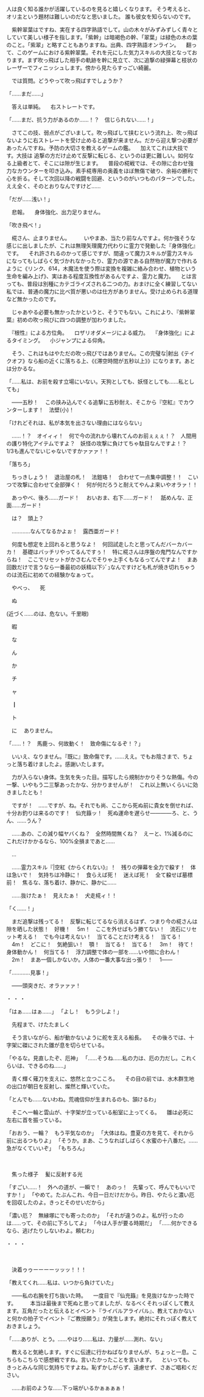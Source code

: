 

人は良く知る誰かが活躍しているのを見ると嬉しくなります。
そう考えると、オリ主という題材は難しいのだなと思いました。
誰も彼女を知らないのです。


　紫幹翠葉はですね、実在する四字熟語でして。山の木々がみずみずしく青々としていて美しい様子を指します。「紫幹」は暗褐色の幹、「翠葉」は緑色の木の葉のこと。「紫翠」と略すこともありますね。出典、四字熟語オンライン。
　翻って、このゲームにおける紫幹翠葉。それを元にした気力スキルの大技となっております。まず吹っ飛ばした相手の軌跡を幹に見立て、次に追撃の緑弾幕と枝状のレーザーでフィニッシュします。傍から見たらすっごい綺麗。

　では質問。どうやって吹っ飛ばすでしょうか？
　

「……まだ……」


　答えは単純。
　右ストレートです。


「……まだ、抗う力があるのか……！？　信じられない……！」


　さてこの技、弱点がございまして。吹っ飛ばして挟むという流れ上、吹っ飛ばないように右ストレートを受け止めると追撃が来ません。だから迎え撃つ必要があったんですね。予防の大切さを教えるゲームの鑑。
　加えてこれは大技です。大技は
追撃の方だけ止めて反撃に転じる、というのは更に難しい。如何なる上級者とて、そこには隙が生じます。
　普段の椛戦では、その隙に合わせ強力なカウンターを叩き込み。素手椛専用の奥義をほぼ無傷で破り、余裕の勝利で心を折る。そして次回以降の戦闘を回避、というのがいつものパターンでした。ええ全く、そのとおりなんですけど……


「だが……浅い！」


　悲報。
　身体強化、出力足りません。


「吹き飛べ！」


　椛さん、止まりません。
　
　いやまあ、当たり前なんですよ。何か強そうな感じに出しましたが、これは無理矢理魔力代わりに霊力で発動した『身体強化』です。
　それ許されるのかって感じですが、間違って魔力スキルが霊力スキルになってもしばらく気づかれなかったり、霊力の源である自然物が魔力で作れるように《リンク、614，木魔法を使う際は変換を複雑に絡み合わせ、植物という生命を編み上げ》、実はある程度互換性があるんですよ、霊力と魔力。
　とは言っても、普段は別種にカテゴライズされる二つの力。おまけに全く練習してない私では、普通の魔力に比べ質が悪いのは仕方がありません。受け止められる道理など無かったのです。

　じゃあやる必要も無かったかというと、そうでもない。これにより、『紫幹翠葉』初めの吹っ飛びに四つの調整が加わりました。

　『根性』による方位角。
　ロザリオダメージによる威力。
　『身体強化』によるタイミング。
　小ジャンプによる仰角。

　そう、これはもはやただの吹っ飛びではありません。この完璧な|射出《テイクオフ》なら船の近くに落ちる上、《《滞空時間が五秒以上》》になります。あとは分かるな。


「……私は、お前を殺す立場にいない。天狗としても、妖怪としても……私としても」
　


　――五秒！
　この挟み込んでくる追撃に五秒耐え、そこから『空紅』でカウンターします！　法壁(小)！



「けれどそれは、私が本気を出さない理由にはならない」


　……！？　オイィィ！　何で今の流れから壊れてんのお前ぇぇぇ！？　人間用の護り特化アイテムですよ？　妖怪の攻撃に負けてちゃ駄目なんですよ！？　1/3も進んでないじゃないですかァァァ！！


「落ちろ」


　ちっきしょう！　退治屋の札！　法鎧珞！　合わせて一点集中調整！！　こいつで攻撃に合わせて全部弾く！　何が何だろうと耐えてやんよ来いやオラァ！！

　あっやべ、後ろ……ガード！
　おいおま、右下……ガード！
　舐めんな、正面……ガード！

　は？　頭上？

　…………なんてなるかよぉ！　露西亜ガード！

　何度も想定を上回れると思うなよ！　何回試走したと思ってんだバーカバーカ！　基礎はバッチリやってるんですぅ！　特に椛さんは序盤の鬼門なんですからね！　ここでリセットがかさむんでそりゃ上手くもなるってんですよ！　まあ回数だけで言うなら一番最初の妖精以下ｼﾞｭなんですけども札が焼き切れちゃうのは流石に初めての経験かなぁって。


　やべっ、
　死












　ぬ



















(近づく……のは、危ない。千里眼)












　暇













　な




　ん



　か



　チ

　ャ

　┃

　ト

　に
　ありません。


「……！？　馬鹿っ、何故動く！　致命傷になるぞ！？」


　いいえ、なりません。『既に』致命傷です。……ええ。でもお陰さまで、ちょっと落ち着けましたよ。感謝いたします。

　力が入らない身体。生気を失った目。描写したら規制かかりそうな熱傷。今の一撃、いやもう二三撃あったかな、分かりませんが！　これ以上無いくらいに効きましたとも！

　ですが！　……ですが、ね。それでも尚、ここから死ぬ前に貴女を倒せれば、十分お釣りは来るのです！　仙充籙ッ！　死ぬ運命を遅らせ――――ろ、と、うん、……うん？


　……あの、この減り幅ヤバくね？　全然時間無くね？　えーと、1%減るのにこれだけかかるなら、100%全損まであと……


　…


　……霊力スキル『|空紅《からくれない》』！　残りの弾幕を全力で躱す！　体は急いで！　気持ちは冷静に！　食らえば死！　迷えば死！　全て躱せば墓標前！　焦るな、落ち着け、静かに、静かに……

　……抜けたぁ！　見えたぁ！　犬走椛ィ！！


「く……！」


　まだ追撃は残ってる！　反撃に転じてるなら消えるはず、つまり今の椛さんは隙を晒した状態！　好機！
　5m！　ここを外せばもう勝てない！　流石にリセット考える！　でも今は考えない！　当てることだけ考える！　当てる！
　4m！　どこに！　気絶狙い！　顎！　当てる！　当てる！
　3m！　待て！　身体動かん！　何当てる！　浮力調整で体の一部を……いや間に合わん！
　2m！　まあ一個しかないか。人体の一番大事な出っ張り！
　1――





「…………見事！」






　――頭突きだ、オラァァァ！







・
・
・



「はぁ……はぁ……」
「よし！　もう少しよ！」


 　先程まで、けたたましく






　そう言いながら、船が動かないように舵を支える船長。
　その後ろでは、十字架に磔にされた雛が息を切らせている。


「やるな。見直したぞ、厄神」
「……そうね……私の力は、厄の力だし。これくらいは、できるのね……」


　青く輝く薙刀を支えに、悠然と立つこころ。
　その目の前では、水木群生地の出口が朝日を反射し、燦然と輝いていた。
　

「とんでも……ないわね。荒魂信仰が生まれるのも、頷けるわ」


　そこへ一輪と雲山が、十字架が立っている船室に上ってくる。
　雛は必死に左右に首を振っている。


「おおう、一輪？　もう平気なのか」
「大体はね。豊夏の方を見て、それから前に出るつもりよ」
「そうか。まあ、こうなればしばらく水蜜の十八番だ。……急がなくていいぞ」
「もちろん」


 　


　焦った様子
　髪に反射する光


「すごい……！　外への道が、一瞬で！　あのっ！　先輩って、呼んでもいいですか！」
「やめて。たぶんこれ、今日一日だけだから。昨日、やたらと濃い厄を回収したのよ。きっとそのせいだから」

「濃い厄？　無縁塚にでも寄ったのか」
「それが違うのよ。私が行ったのは……って、その前に下ろしてよ」
「今は人手が要る時期だ」
「……何かできるなら、逃げたりしないわよ。頼むわ」





・
・
・



　
　











　決着ゥゥーーーーッッッ！！！






「教えてくれ……私は、いつから負けていた」


　――私の右腕を打ち抜いた時。
　一度目で『仙充籙』を見抜けなかった時です。
　
　本当は最後まで死ぬと思ってましたが、なるべくそれっぽくして教えます。互角だったと伝えるとイベント『ライバルアライバル』、教えておかないと何かの拍子でイベント『ご教授願う』が発生します。絶対にそれっぽく教えておきましょう。


「……ありが、とう。……やはり……私は、力量が……測れ、ない」


　教えると気絶します。すぐに伝達に行かねばなりませんが、ちょっと一息。こちらもこちらで感想戦ですね。言いたかったことを言います。
　といっても、きっとみんな同じ気持ちですよね。恥ずかしがらず、遠慮せず、さあご唱和ください。


　……お前のような……下っ端がいるかぁぁぁぁ！










